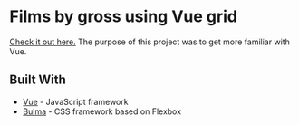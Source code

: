 # Films by gross using Vue grid

[Check it out here.](https://akgd.io/vueFilmGrid/) The purpose of this project was to get more familiar with Vue.


## Built With

* [Vue](http://vuejs.org) - JavaScript framework
* [Bulma](http://bulma.io) - CSS framework based on Flexbox



